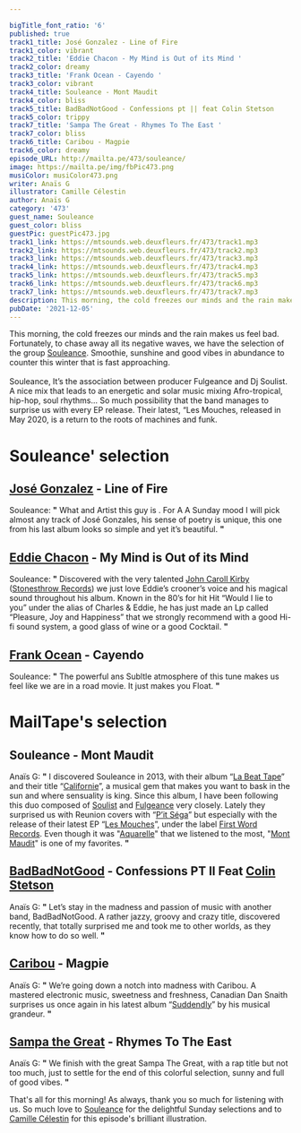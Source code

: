 ```yaml
---

bigTitle_font_ratio: '6'
published: true
track1_title: José Gonzalez - Line of Fire
track1_color: vibrant
track2_title: 'Eddie Chacon - My Mind is Out of its Mind '
track2_color: dreamy
track3_title: 'Frank Ocean - Cayendo '
track3_color: vibrant
track4_title: Souleance - Mont Maudit
track4_color: bliss
track5_title: BadBadNotGood - Confessions pt || feat Colin Stetson
track5_color: trippy
track7_title: 'Sampa The Great - Rhymes To The East '
track7_color: bliss
track6_title: Caribou - Magpie
track6_color: dreamy
episode_URL: http://mailta.pe/473/souleance/
image: https://mailta.pe/img/fbPic473.png
musiColor: musiColor473.png
writer: Anaïs G
illustrator: Camille Célestin
author: Anaïs G
category: '473'
guest_name: Souleance
guest_color: bliss
guestPic: guestPic473.jpg
track1_link: https://mtsounds.web.deuxfleurs.fr/473/track1.mp3
track2_link: https://mtsounds.web.deuxfleurs.fr/473/track2.mp3
track3_link: https://mtsounds.web.deuxfleurs.fr/473/track3.mp3
track4_link: https://mtsounds.web.deuxfleurs.fr/473/track4.mp3
track5_link: https://mtsounds.web.deuxfleurs.fr/473/track5.mp3
track6_link: https://mtsounds.web.deuxfleurs.fr/473/track6.mp3
track7_link: https://mtsounds.web.deuxfleurs.fr/473/track7.mp3
description: This morning, the cold freezes our minds and the rain makes us feel bad. Fortunately, to chase away all its negative waves, we have the selection of the group Souleance. Smoothie, sunshine and good vibes in abundance to counter this winter that is fast approaching.
pubDate: '2021-12-05'
---
```

 This morning, the cold freezes our minds and the rain makes us feel bad. Fortunately, to chase away all its negative waves, we have the selection of the group [Souleance](https://souleance.bandcamp.com/). Smoothie, sunshine and good vibes in abundance to counter this winter that is fast approaching.
<br><br>
Souleance, It’s the association between producer Fulgeance and Dj Soulist. A nice mix that leads to an energetic and solar music mixing Afro-tropical, hip-hop, soul rhythms... So much possibility that the band manages to surprise us with every EP release. Their latest, “Les Mouches, released in May 2020, is a return to the roots of machines and funk.



# Souleance' selection

## [José Gonzalez](http://jose-gonzalez.com/) - Line of Fire
Souleance: **"** What and Artist this guy is . For A A Sunday mood I will pick almost any track of José Gonzales, his sense of poetry is unique, this one from his last album looks so simple and yet it’s beautiful. **"** 

## [Eddie Chacon](https://eddiechacon.com/) - My Mind is Out of its Mind
Souleance: **"** Discovered with the very talented [John Caroll Kirby](https://johncarrollkirby.com/) ([Stonesthrow Records](https://www.stonesthrow.com/)) we just love Eddie’s crooner’s voice and his magical sound throughout his album. Known in the 80’s for hit Hit “Would I lie to you” under the alias of Charles & Eddie, he has just made an Lp called “Pleasure, Joy and Happiness” that we strongly recommend with a good Hi-fi sound system, a good glass of wine or a good Cocktail. **"** 

## [Frank Ocean](https://blonded.co/) - Cayendo
Souleance: **"** The powerful ans Subltle atmosphere of this tune makes us feel like we are in a road movie. It just makes you Float. **"** 


# MailTape's selection

## Souleance - Mont Maudit
Anaïs G: **"** I discovered Souleance in 2013, with their album “[La Beat Tape](https://souleance.bandcamp.com/album/la-beat-tape)” and their title “[Californie](https://souleance.bandcamp.com/album/la-beat-tape)”, a musical gem that makes you want to bask in the sun and where sensuality is king. Since this album, I have been following this duo composed of [Soulist](https://www.facebook.com/soulistofficial/) and [Fulgeance](https://www.facebook.com/fulgeancebeats/) very closely. Lately they surprised us with Reunion covers with “[P’it Séga](https://souleance.bandcamp.com/album/pti-sega-ep)” but especially with the release of their latest EP “[Les Mouches](https://souleance.bandcamp.com/album/les-mouches)”, under the label [First Word Records](http://www.firstwordrecords.com/). Even though it was "[Aquarelle](https://souleance.bandcamp.com/album/les-mouches)" that we listened to the most, "[Mont Maudit](https://souleance.bandcamp.com/album/les-mouches)" is one of my favorites. **"** 

## [BadBadNotGood](https://badbadnotgood.bandcamp.com/) - Confessions PT II Feat [Colin Stetson](https://www.colinstetson.com/)
Anaïs G: **"** Let’s stay in the madness and passion of music with another band, BadBadNotGood. A rather jazzy, groovy and crazy title, discovered recently, that totally surprised me and took me to other worlds, as they know how to do so well. **"** 

## [Caribou](https://soundcloud.com/caribouband) - Magpie 
Anaïs G: **"** We’re going down a notch into madness with Caribou. A mastered electronic music, sweetness and freshness, Canadian Dan Snaith surprises us once again in his latest album “[Suddendly](https://soundcloud.com/caribouband/sets/suddenly-47811653)” by his musical grandeur. **"** 

##  [Sampa the Great](https://www.sampathegreat.com/) - Rhymes To The East 
Anaïs G: **"** We finish with the great Sampa The Great, with a rap title but not too much, just to settle for the end of this colorful selection, sunny and full of good vibes. **"** 

That's all for this morning! As always, thank you so much for listening with us. So much love to [Souleance](https://souleance.bandcamp.com/) for the delightful Sunday selections and to [Camille Célestin](https://camillecelestin.com/) for this episode's brilliant illustration.
